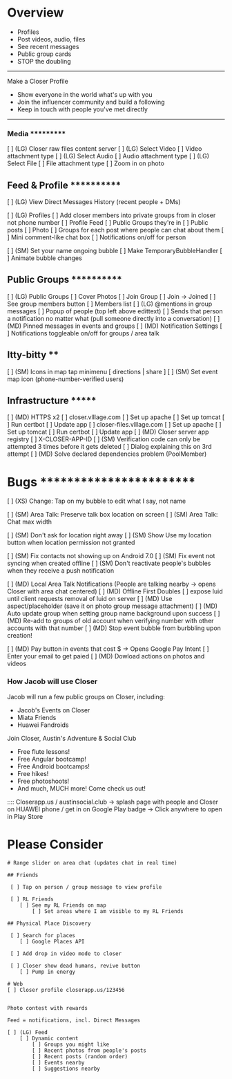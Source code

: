 
# Overview

 * Profiles
 * Post videos, audio, files
 * See recent messages
 * Public group cards
 * STOP the doubling

---

Make a Closer Profile

 * Show everyone in the world what's up with you
 * Join the influencer community and build a following
 * Keep in touch with people you've met directly

---------------------------------------------

### Media *********
 [ ] (LG) Closer raw files content server
 [ ] (LG) Select Video
    [ ] Video attachment type
 [ ] (LG) Select Audio
    [ ] Audio attachment type
 [ ] (LG) Select File
    [ ] File attachment type
 [ ] Zoom in on photo

## Feed & Profile **********

 [ ] (LG) View Direct Messages History (recent people + DMs)

 [ ] (LG) Profiles
     [ ] Add closer members into private groups from in closer not phone number
     [ ] Profile Feed
        [ ] Public Groups they're in
        [ ] Public posts
     [ ] Photo
     [ ] Groups for each post where people can chat about them
        [ ] Mini comment-like chat box
    [ ] Notifications on/off for person

 [ ] (SM) Set your name ongoing bubble
    [ ] Make TemporaryBubbleHandler
        [ ] Animate bubble changes

## Public Groups **********
 [ ] (LG) Public Groups
    [ ] Cover Photos
    [ ] Join Group
    [ ] Join -> Joined
    [ ] See group members button
    [ ] Members list
[ ] (LG) @mentions in group messages
    [ ] Popup of people (top left above edittext)
    [ ] Sends that person a notification no matter what (pull someone directly into a conversation)
[ ] (MD) Pinned messages in events and groups
[ ] (MD) Notification Settings
    [ ] Notifications toggleable on/off for groups / area talk

## Itty-bitty **
 [ ] (SM) Icons in map tap minimenu [ directions | share ]
 [ ] (SM) Set event map icon (phone-number-verified users)

## Infrastructure *****
 [ ] (MD) HTTPS x2
    [ ] closer.vlllage.com
        [ ] Set up apache
        [ ] Set up tomcat
        [ ] Run certbot
        [ ] Update app
    [ ] closer-files.vlllage.com
        [ ] Set up apache
        [ ] Set up tomcat
        [ ] Run certbot
        [ ] Update app
 [ ] (MD) Closer server app registry
    [ ] X-CLOSER-APP-ID
 [ ] (SM) Verification code can only be attempted 3 times before it gets deleted
    [ ] Dialog explaining this on 3rd attempt
 [ ] (MD) Solve declared dependencies problem (PoolMember)

# Bugs ***********************
 [ ] (XS) Change: Tap on my bubble to edit what I say, not name

 [ ] (SM) Area Talk: Preserve talk box location on screen
 [ ] (SM) Area Talk: Chat max width

 [ ] (SM) Don't ask for location right away
 [ ] (SM) Show Use my location button when location permission not granted

 [ ] (SM) Fix contacts not showing up on Android 7.0
 [ ] (SM) Fix event not syncing when created offline
 [ ] (SM) Don't reactivate people's bubbles when they receive a push notification

 [ ] (MD) Local Area Talk Notifications (People are talking nearby -> opens Closer with area chat centered)
 [ ] (MD) Offline First Doubles
    [ ] expose luid until client requests removal of luid on server
 [ ] (MD) Use aspect/placeholder (save it on photo group message attachment)
 [ ] (MD) Auto update group when setting group name background upon success
 [ ] (MD) Re-add to groups of old account when verifying number with other accounts with that number
 [ ] (MD) Stop event bubble from burbbling upon creation!

 [ ] (MD) Pay button in events that cost $ -> Opens Google Pay Intent
    [ ] Enter your email to get paied
 [ ] (MD) Dowload actions on photos and videos


### How Jacob will use Closer

Jacob will run a few public groups on Closer, including:

 - Jacob's Events on Closer
 - Miata Friends
 - Huawei Fandroids

Join Closer, Austin's Adventure & Social Club

 - Free flute lessons!
 - Free Angular bootcamp!
 - Free Android bootcamps!
 - Free hikes!
 - Free photoshoots!
 - And much, MUCH more!  Come check us out!

 :::: Closerapp.us / austinsocial.club -> splash page with people and Closer on HUAWEI phone / get in on Google Play badge
    -> Click anywhere to open in Play Store


# Please Consider

    # Range slider on area chat (updates chat in real time)

    ## Friends

     [ ] Tap on person / group message to view profile

     [ ] RL Friends
        [ ] See my RL Friends on map
            [ ] Set areas where I am visible to my RL Friends

    ## Physical Place Discovery

     [ ] Search for places
        [ ] Google Places API

     [ ] Add drop in video mode to closer

     [ ] Closer show dead humans, revive button
        [ ] Pump in energy

    # Web
    [ ] Closer profile closerapp.us/123456


    Photo contest with rewards

    Feed = notifications, incl. Direct Messages

    [ ] (LG) Feed
        [ ] Dynamic content
            [ ] Groups you might like
            [ ] Recent photos from people's posts
            [ ] Recent posts (random order)
            [ ] Events nearby
            [ ] Suggestions nearby
